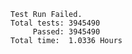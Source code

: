 

                                 
`Test Run Failed.`  
`Total tests: 3945490`                
`     Passed: 3945490`             
 `Total time:  1.0336 Hours`


    
                                 